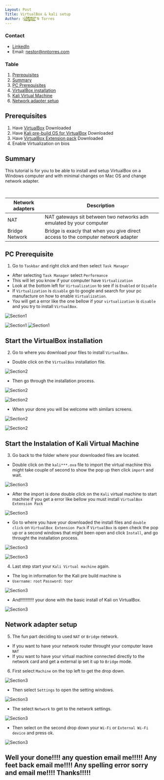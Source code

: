 ```yaml
---
Layout: Post
Title: VirtualBox & kali setup
Author: N̷̘̩̠͙̬̫̉͑̉͘͜ą̶͓̳͍̙̻̱̎̓̄̈́́́̈̒̀̐͘̕͝͝ṇ̸̢͉̂̽̎̾̋͛̇̉̊̚͜j̷̢̧̲̬̥̦̼͓̖̼̄̅u̸̞͎̻̍̀̋͋̊̀̓͑̈́͘͘á̴̺̫̮͈̥̳͐̍̚ṉ̴͓̯̺͎͓̅̍̌̆̚͝ N Torres
---
```


### Contact
- [LinkedIn](https://www.linkedin.com/in/nestor-n-torres-737172a5/)
- Email: nestor@nntorres.com

### Table
1. [Prerequisites](#preinfo)
2. [Summary](#Summary)
3. [PC Prerequisites](#First)
4. [VirtualBox installation](#Second)
5. [Kali Virtual Machine](#Third)
6. [Network adapter setup](#Fourth)

## Prerequisites <a id="preinfo"></a>
1. Have [VirtualBox](https://www.virtualbox.org/wiki/Downloads) Downloaded
2. Have [Kali pre-build OS for VirtualBox](https://www.offensive-security.com/kali-linux-vm-vmware-virtualbox-hyperv-image-download/) Downloaded
3. Have [VirtualBox Extension pack](https://www.virtualbox.org/wiki/Downloads) Downloaded
4. Enable Virtualization on bios

## Summary <a id="Summary"></a> 
This tutorial is for you to be able to install and setup VirtualBox on a Windows computer and with minimal changes on Mac OS and change network adapter. 


<br>

| Network adapters | Description                                                                      |
|------------------|----------------------------------------------------------------------------------|
| NAT              | NAT gateways sit between two networks adn emulated by your computer              |
| Bridge Network   | Bridge is exacly that when you give direct access to the computer network adapter|


## PC Prerequisite <a id="First"></a>


1. Go to `Taskbar` and right click and then select `Task Manager`

- After selecting `Task Manager` select `Performance`
- This will let you know if your computer have `Virtualization`
- Look at the bottom left for `Virtualization` to see if is `Enabled` or `Disable`
- If `Virtualization` is `disable` go to google and search for your pc manufacture on how to enable `Virtualization`.
- You will get a error like the one bellow if your `virtualization` is `disable` and you try to install `VirtualBox`. 

![Section1](/assets/2-1.png)

![Section1](/assets/1.png) 
![Section1](/assets/2.png)


## Start the VirtualBox installation <a id="Second"></a>

2. Go to where you download your files to install `VirtualBox`.

- Double click on the `VirtualBox` installation file.

![Section2](/assets/3.png)

- Then go through the installation process. 

![Section2](/assets/4.png)

![Section2](/assets/5.png)

- When your done you will be welcome with similars screens. 

![Section2](/assets/6.png)

![Section2](/assets/7.png)

## Start the Instalation of Kali Virtual Machine <a id="Third"></a>

3. Go back to the folder where your downloaded files are located. 

- Double click on the `kali***.ova` file to import the virtual machine this might take couple of second to show the pop up then click `import` and wait.  

![Section3](/assets/8.png)

- After the import is done double click on the `Kali` virtual machine to start machine if you get a error like bellow you must install `VirtualBox Extension Pack`

![Section3](/assets/9.png)

- Go to where you have your downloaded the install files and `double click` on `VirtualBox Extension Pack` if `VirtualBox` is open check the pop up or a second windows that might been open and click `Install`, and go throught the installation process. 

![Section3](/assets/10.png)

![Section3](/assets/11.png)

4. Last step start your `Kali Virtual machine` again. 

- The log in information for the Kali pre build machine is
- `Username:` `root`
  `Password:` `toor`

![Section3](/assets/11.png)

- And!!!!!!!!!!! your done with the basic install of Kali on VirtualBox. 

![Section3](/assets/12.png)

## Network adapter setup <a id="Fourth"></a>

5. The fun part deciding to used `NAT` or `Bridge` network.
- If you want to have your network router throught your computer leave `NAT`
- If you want to have your virtual machine connected directly to the network card and get a external ip set it up to `Bridge` mode. 

6. First select `Machine` on the top left to get the drop down.

 ![Section3](/assets/13.png)

- Then select `Settings` to open the setting windows. 

![Section3](/assets/14.png)

- The select `Network` to get to the network settings. 

![Section3](/assets/15.png)

- Then select on the second drop down your `Wi-Fi` or `External Wi-Fi device` and press ok. 

![Section3](/assets/16.png)


## Well your done!!!! any question email me!!!!! Any feet back email me!!!! Any spelling error sorry and email me!!!! Thanks!!!!!